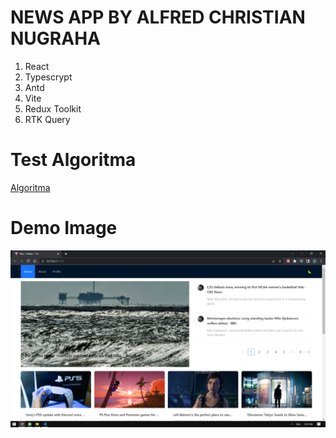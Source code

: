 # NEWS APP BY ALFRED CHRISTIAN NUGRAHA

1. React
2. Typescrypt
3. Antd
4. Vite
5. Redux Toolkit
6. RTK Query

# Test Algoritma
[Algoritma](https://github.com/SwitchZer/test-algoritma-js)

# Demo Image
![Alt text](https://github.com/SwitchZer/test-image/blob/b6f91a98ea5e3297eb62f097871f3826e741def2/1.PNG)
